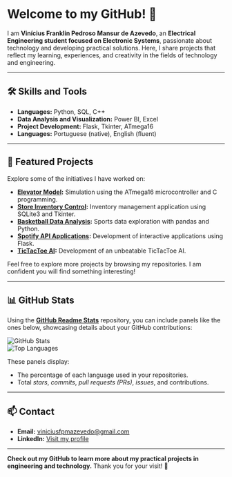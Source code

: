 # Welcome to my GitHub! 👋  

I am **Vinícius Franklin Pedroso Mansur de Azevedo**, an **Electrical Engineering student focused on Electronic Systems**, passionate about technology and developing practical solutions. Here, I share projects that reflect my learning, experiences, and creativity in the fields of technology and engineering.

---

## 🛠️ Skills and Tools  
- **Languages:** Python, SQL, C++  
- **Data Analysis and Visualization:** Power BI, Excel  
- **Project Development:** Flask, Tkinter, ATmega16  
- **Languages:** Portuguese (native), English (fluent)  

---

## 🌟 Featured Projects  
Explore some of the initiatives I have worked on:  
- **[Elevator Model](https://github.com/ViniciusFranklin22/Elevator_Model_Using_ATmega16):** Simulation using the ATmega16 microcontroller and C programming.  
- **[Store Inventory Control](https://github.com/ViniciusFranklin22/Store_Storage_Control_Project):** Inventory management application using SQLite3 and Tkinter.  
- **[Basketball Data Analysis](https://github.com/ViniciusFranklin22/Basketball_Data):** Sports data exploration with pandas and Python.  
- **[Spotify API Applications](https://github.com/ViniciusFranklin22/Spotify_API):** Development of interactive applications using Flask.
- **[TicTacToe AI](https://github.com/ViniciusFranklin22/TicTacToe_AI):** Development of an unbeatable TicTacToe AI.

Feel free to explore more projects by browsing my repositories. I am confident you will find something interesting!  

---

## 📊 GitHub Stats  
Using the **[GitHub Readme Stats](https://github.com/anuraghazra/github-readme-stats)** repository, you can include panels like the ones below, showcasing details about your GitHub contributions:  

![GitHub Stats](https://github-readme-stats.vercel.app/api?username=ViniciusFranklin22&show_icons=true&theme=radical)  
![Top Languages](https://github-readme-stats.vercel.app/api/top-langs/?username=ViniciusFranklin22&layout=compact&theme=radical)  

These panels display:  
- The percentage of each language used in your repositories.  
- Total *stars*, *commits*, *pull requests (PRs)*, *issues*, and contributions.  

---

## 📫 Contact  
- **Email:** [viniciusfpmazevedo@gmail.com](mailto:viniciusfpmazevedo@gmail.com)  
- **LinkedIn:** [Visit my profile](https://www.linkedin.com/in/viniciusfranklin22)  

---

**Check out my GitHub to learn more about my practical projects in engineering and technology.** Thank you for your visit! 🚀  
